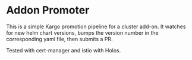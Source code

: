 # Addon Promoter

This is a simple Kargo promotion pipeline for a cluster add-on.  It watches for
new helm chart versions, bumps the version number in the corresponding yaml
file, then submits a PR.

Tested with cert-manager and istio with Holos.
